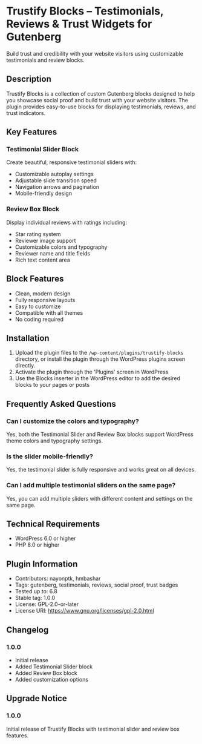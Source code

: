 # Trustify Blocks – Testimonials, Reviews & Trust Widgets for Gutenberg

Build trust and credibility with your website visitors using customizable testimonials and review blocks.

## Description

Trustify Blocks is a collection of custom Gutenberg blocks designed to help you showcase social proof and build trust with your website visitors. The plugin provides easy-to-use blocks for displaying testimonials, reviews, and trust indicators.

## Key Features

### Testimonial Slider Block
Create beautiful, responsive testimonial sliders with:
- Customizable autoplay settings
- Adjustable slide transition speed
- Navigation arrows and pagination
- Mobile-friendly design

### Review Box Block
Display individual reviews with ratings including:
- Star rating system
- Reviewer image support
- Customizable colors and typography
- Reviewer name and title fields
- Rich text content area

## Block Features

- Clean, modern design
- Fully responsive layouts
- Easy to customize
- Compatible with all themes
- No coding required

## Installation

1. Upload the plugin files to the `/wp-content/plugins/trustify-blocks` directory, or install the plugin through the WordPress plugins screen directly.
2. Activate the plugin through the 'Plugins' screen in WordPress
3. Use the Blocks inserter in the WordPress editor to add the desired blocks to your pages or posts

## Frequently Asked Questions

### Can I customize the colors and typography?
Yes, both the Testimonial Slider and Review Box blocks support WordPress theme colors and typography settings.

### Is the slider mobile-friendly?
Yes, the testimonial slider is fully responsive and works great on all devices.

### Can I add multiple testimonial sliders on the same page?
Yes, you can add multiple sliders with different content and settings on the same page.

## Technical Requirements

- WordPress 6.0 or higher
- PHP 8.0 or higher

## Plugin Information

- Contributors: nayonptk, hmbashar
- Tags: gutenberg, testimonials, reviews, social proof, trust badges
- Tested up to: 6.8
- Stable tag: 1.0.0
- License: GPL-2.0-or-later
- License URI: https://www.gnu.org/licenses/gpl-2.0.html

## Changelog

### 1.0.0
- Initial release
- Added Testimonial Slider block
- Added Review Box block
- Added customization options

## Upgrade Notice

### 1.0.0
Initial release of Trustify Blocks with testimonial slider and review box features.